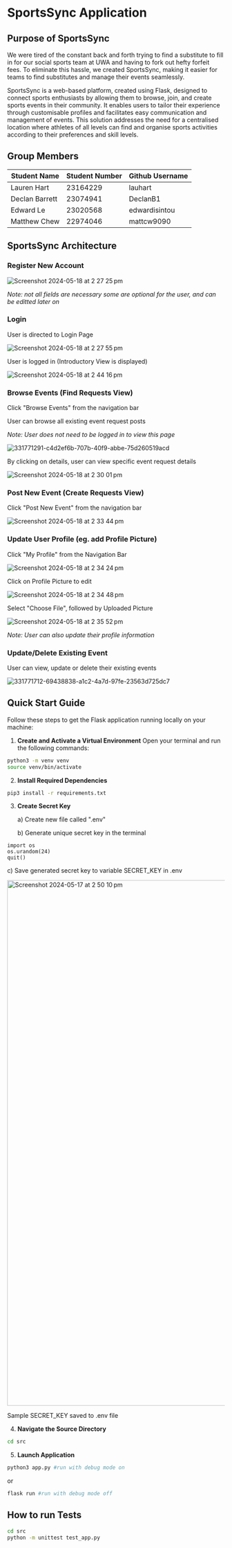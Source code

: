 # SportsSync Application

## Purpose of SportsSync

We were tired of the constant back and forth trying to find a substitute to fill in for our social sports team at UWA and having to fork out hefty forfeit fees. To eliminate this hassle, we created SportsSync, making it easier for teams to find substitutes and manage their events seamlessly.

SportsSync is a web-based platform, created using Flask, designed to connect sports enthusiasts by allowing them to browse, join, and create sports events in their community. It enables users to tailor their experience through customisable profiles and facilitates easy communication and management of events. This solution addresses the need for a centralised location where athletes of all levels can find and organise sports activities according to their preferences and skill levels.

## Group Members

| Student Name   | Student Number | Github Username |
| -------------- | -------------- | --------------- |
| Lauren Hart    | 23164229       | lauhart         |
| Declan Barrett | 23074941       | DeclanB1        |
| Edward Le      | 23020568       | edwardisintou   |
| Matthew Chew   | 22974046       | mattcw9090      |


## SportsSync Architecture

### Register New Account

![Screenshot 2024-05-18 at 2 27 25 pm](https://github.com/DeclanB1/Agile-Web-Development/assets/128463081/903b668f-8771-451e-a005-6f6fd9293825)

_Note: not all fields are necessary some are optional for the user, and can be editted later on_

### Login

User is directed to Login Page

![Screenshot 2024-05-18 at 2 27 55 pm](https://github.com/DeclanB1/Agile-Web-Development/assets/128463081/cb5d039f-e1f5-444a-ae7d-3bb7bef5edb5)

User is logged in (Introductory View is displayed)

![Screenshot 2024-05-18 at 2 44 16 pm](https://github.com/DeclanB1/Agile-Web-Development/assets/128463081/75ccaa9b-e6d2-45fe-a21d-a4c1a770ebc8)

### Browse Events (Find Requests View)

Click "Browse Events" from the navigation bar

User can browse all existing event request posts 

_Note: User does not need to be logged in to view this page_

![331771291-c4d2ef6b-707b-40f9-abbe-75d260519acd](https://github.com/DeclanB1/Agile-Web-Development/assets/128463081/f2e8bd43-64ed-41a4-a04a-3fba06ccafe7)

By clicking on details, user can view specific event request details

![Screenshot 2024-05-18 at 2 30 01 pm](https://github.com/DeclanB1/Agile-Web-Development/assets/128463081/3d983fba-73d6-47ff-886f-cecb48b0eeb5)

### Post New Event (Create Requests View)

Click "Post New Event" from the navigation bar

![Screenshot 2024-05-18 at 2 33 44 pm](https://github.com/DeclanB1/Agile-Web-Development/assets/128463081/0df36c48-0a26-4075-b11d-49a2f7f2801f)

### Update User Profile (eg. add Profile Picture)

Click "My Profile" from the Navigation Bar

![Screenshot 2024-05-18 at 2 34 24 pm](https://github.com/DeclanB1/Agile-Web-Development/assets/128463081/61aaeb75-0c86-4135-88a2-1311b09cef38)

Click on Profile Picture to edit

![Screenshot 2024-05-18 at 2 34 48 pm](https://github.com/DeclanB1/Agile-Web-Development/assets/128463081/715c0001-9c2d-4c93-91f3-e8e8650a0a03)

Select "Choose File", followed by Uploaded Picture

![Screenshot 2024-05-18 at 2 35 52 pm](https://github.com/DeclanB1/Agile-Web-Development/assets/128463081/2eb2c14e-b70c-409b-b89d-8e9a852a6f63)

_Note: User can also update their profile information_

### Update/Delete Existing Event

User can view, update or delete their existing events

![331771712-69438838-a1c2-4a7d-97fe-23563d725dc7](https://github.com/DeclanB1/Agile-Web-Development/assets/128463081/9fcfe71b-5aa3-48d0-8a1a-f33727e4cd6f)

## Quick Start Guide

Follow these steps to get the Flask application running locally on your machine:

1. **Create and Activate a Virtual Environment**
   Open your terminal and run the following commands:

```bash
python3 -m venv venv
source venv/bin/activate
```

2. **Install Required Dependencies**

```bash
pip3 install -r requirements.txt
```

3. **Create Secret Key**

   a) Create new file called ".env" 

   b) Generate unique secret key in the terminal

```python3
import os
os.urandom(24)
quit()
```

   c) Save generated secret key to variable SECRET_KEY in .env

<img width="1214" alt="Screenshot 2024-05-17 at 2 50 10 pm" src="https://github.com/DeclanB1/Agile-Web-Development/assets/128463081/e2c0b633-4d24-4380-95c0-ff09bf7146ee">

Sample SECRET_KEY saved to .env file

4. **Navigate the Source Directory**

```bash
cd src
```

5. **Launch Application**

```bash
python3 app.py #run with debug mode on
```

or

```bash
flask run #run with debug mode off
```

## How to run Tests

```bash
cd src
python -m unittest test_app.py                                                     
```

